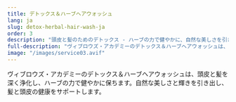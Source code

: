 ```yaml
---
title: デトックス＆ハーブヘアウォッシュ
lang: ja
slug: detox-herbal-hair-wash-ja
order: 3
description: "頭皮と髪のためのデトックス - ハーブの力で健やかに、自然な美しさを引き出します。"
full-description: "ヴィブロウズ・アカデミーのデトックス＆ハーブヘアウォッシュは、頭皮と髪を深く浄化し、ハーブの力で健やかに保ちます。自然な美しさと輝きを引き出し、髪と頭皮の健康をサポートします。"
image: "/images/service03.avif"
---
```


ヴィブロウズ・アカデミーのデトックス＆ハーブヘアウォッシュは、頭皮と髪を深く浄化し、ハーブの力で健やかに保ちます。自然な美しさと輝きを引き出し、髪と頭皮の健康をサポートします。
